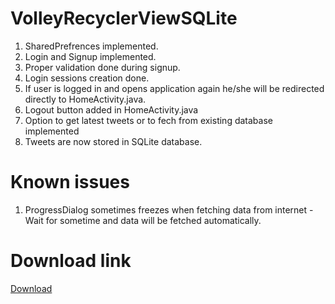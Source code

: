# VolleyRecyclerViewSQLite
1.  SharedPrefrences implemented.
2.  Login and Signup implemented.
3.  Proper validation done during signup.
4.  Login sessions creation done.
5.  If user is logged in and opens application again he/she will be redirected directly to HomeActivity.java.
6.  Logout button added in HomeActivity.java
7.  Option to get latest tweets or to fech from existing database implemented
8.  Tweets are now stored in SQLite database.

# Known issues
1.  ProgressDialog sometimes freezes when fetching data from internet
      -Wait for sometime and data will be fetched automatically.
# Download link
<a href="https://drive.google.com/file/d/17eCO55NAgCdUXokgQpKAlTj-BX2dQVxP/view?usp=sharing">Download</a>
